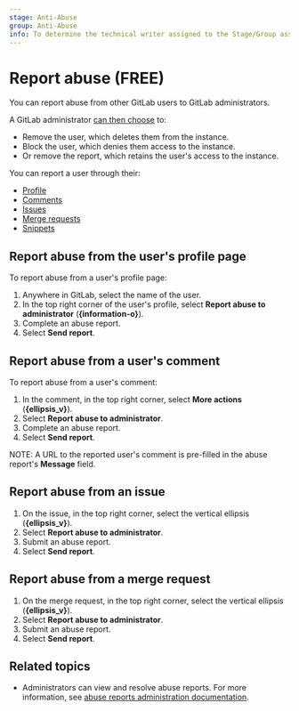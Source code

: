 ```yaml
---
stage: Anti-Abuse
group: Anti-Abuse
info: To determine the technical writer assigned to the Stage/Group associated with this page, see https://about.gitlab.com/handbook/product/ux/technical-writing/#assignments
---
```


# Report abuse **(FREE)**

You can report abuse from other GitLab users to GitLab administrators.

A GitLab administrator [can then choose](admin_area/review_abuse_reports.md) to:

- Remove the user, which deletes them from the instance.
- Block the user, which denies them access to the instance.
- Or remove the report, which retains the user's access to the instance.

You can report a user through their:

- [Profile](#report-abuse-from-the-users-profile-page)
- [Comments](#report-abuse-from-a-users-comment)
- [Issues](#report-abuse-from-an-issue)
- [Merge requests](#report-abuse-from-a-merge-request)
- [Snippets](snippets.md#mark-snippet-as-spam)

## Report abuse from the user's profile page

To report abuse from a user's profile page:

1. Anywhere in GitLab, select the name of the user.
1. In the top right corner of the user's profile, select **Report abuse to administrator** (**{information-o}**).
1. Complete an abuse report.
1. Select **Send report**.

## Report abuse from a user's comment

To report abuse from a user's comment:

1. In the comment, in the top right corner, select **More actions** (**{ellipsis_v}**).
1. Select **Report abuse to administrator**.
1. Complete an abuse report.
1. Select **Send report**.

NOTE:
A URL to the reported user's comment is pre-filled in the abuse report's
**Message** field.

## Report abuse from an issue

1. On the issue, in the top right corner, select the vertical ellipsis (**{ellipsis_v}**).
1. Select **Report abuse to administrator**.
1. Submit an abuse report.
1. Select **Send report**.

## Report abuse from a merge request

1. On the merge request, in the top right corner, select the vertical ellipsis (**{ellipsis_v}**).
1. Select **Report abuse to administrator**.
1. Submit an abuse report.
1. Select **Send report**.

## Related topics

- Administrators can view and resolve abuse reports.
  For more information, see [abuse reports administration documentation](admin_area/review_abuse_reports.md).
